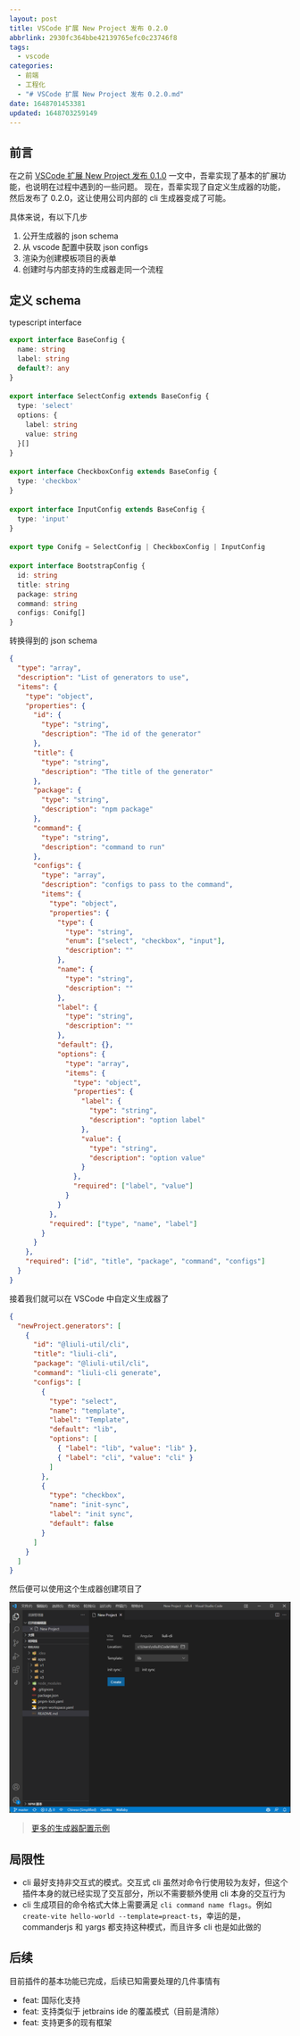 ```yaml
---
layout: post
title: VSCode 扩展 New Project 发布 0.2.0
abbrlink: 2930fc364bbe42139765efc0c23746f8
tags:
  - vscode
categories:
  - 前端
  - 工程化
  - "# VSCode 扩展 New Project 发布 0.2.0.md"
date: 1648701453381
updated: 1648703259149
---
```


## 前言

在之前 [VSCode 扩展 New Project 发布 0.1.0](/p/605d5f360fc7438dac50148c36610217) 一文中，吾辈实现了基本的扩展功能，也说明在过程中遇到的一些问题。
现在，吾辈实现了自定义生成器的功能，然后发布了 0.2.0，这让使用公司内部的 cli 生成器变成了可能。

具体来说，有以下几步

1.  公开生成器的 json schema
2.  从 vscode 配置中获取 json configs
3.  渲染为创建模板项目的表单
4.  创建时与内部支持的生成器走同一个流程

## 定义 schema

typescript interface

```ts
export interface BaseConfig {
  name: string
  label: string
  default?: any
}

export interface SelectConfig extends BaseConfig {
  type: 'select'
  options: {
    label: string
    value: string
  }[]
}

export interface CheckboxConfig extends BaseConfig {
  type: 'checkbox'
}

export interface InputConfig extends BaseConfig {
  type: 'input'
}

export type Conifg = SelectConfig | CheckboxConfig | InputConfig

export interface BootstrapConfig {
  id: string
  title: string
  package: string
  command: string
  configs: Conifg[]
}
```

转换得到的 json schema

```json
{
  "type": "array",
  "description": "List of generators to use",
  "items": {
    "type": "object",
    "properties": {
      "id": {
        "type": "string",
        "description": "The id of the generator"
      },
      "title": {
        "type": "string",
        "description": "The title of the generator"
      },
      "package": {
        "type": "string",
        "description": "npm package"
      },
      "command": {
        "type": "string",
        "description": "command to run"
      },
      "configs": {
        "type": "array",
        "description": "configs to pass to the command",
        "items": {
          "type": "object",
          "properties": {
            "type": {
              "type": "string",
              "enum": ["select", "checkbox", "input"],
              "description": ""
            },
            "name": {
              "type": "string",
              "description": ""
            },
            "label": {
              "type": "string",
              "description": ""
            },
            "default": {},
            "options": {
              "type": "array",
              "items": {
                "type": "object",
                "properties": {
                  "label": {
                    "type": "string",
                    "description": "option label"
                  },
                  "value": {
                    "type": "string",
                    "description": "option value"
                  }
                },
                "required": ["label", "value"]
              }
            }
          },
          "required": ["type", "name", "label"]
        }
      }
    },
    "required": ["id", "title", "package", "command", "configs"]
  }
}
```

接着我们就可以在 VSCode 中自定义生成器了

```json
{
  "newProject.generators": [
    {
      "id": "@liuli-util/cli",
      "title": "liuli-cli",
      "package": "@liuli-util/cli",
      "command": "liuli-cli generate",
      "configs": [
        {
          "type": "select",
          "name": "template",
          "label": "Template",
          "default": "lib",
          "options": [
            { "label": "lib", "value": "lib" },
            { "label": "cli", "value": "cli" }
          ]
        },
        {
          "type": "checkbox",
          "name": "init-sync",
          "label": "init sync",
          "default": false
        }
      ]
    }
  ]
}
```

然后便可以使用这个生成器创建项目了

![1648703038281](/resources/dec1bb478fb34a83baf03512bf181d42.png)

> [更多的生成器配置示例](https://github.com/rxliuli/vscode-plugin-new-project/blob/master/webview-ui/src/assets/generators.json)

## 局限性

*   cli 最好支持非交互式的模式。交互式 cli 虽然对命令行使用较为友好，但这个插件本身的就已经实现了交互部分，所以不需要额外使用 cli 本身的交互行为
*   cli 生成项目的命令格式大体上需要满足 `cli command name flags`。例如 `create-vite hello-world --template=preact-ts`，幸运的是，commanderjs 和 yargs 都支持这种模式，而且许多 cli 也是如此做的

## 后续

目前插件的基本功能已完成，后续已知需要处理的几件事情有

*   feat: 国际化支持
*   feat: 支持类似于 jetbrains ide 的覆盖模式（目前是清除）
*   feat: 支持更多的现有框架
